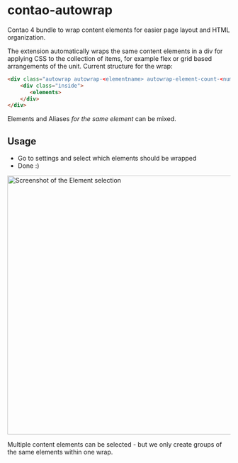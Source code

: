# contao-autowrap
Contao 4 bundle to wrap content elements for easier page layout and HTML organization.

The extension automatically wraps the same content elements in a div for applying CSS to the collection of items, for example flex or grid based arrangements of the unit. Current structure for the wrap:
```html
<div class="autowrap autowrap-<elementname> autowrap-element-count-<number of elements>">
    <div class="inside">
       <elements>
    </div>
</div>
```

Elements and Aliases *for the same element* can be mixed.

## Usage

* Go to settings and select which elements should be wrapped
* Done :)

<img src="https://github.com/magmell-agentur/contao-autowrap/screenshot-settings.png" title="Screenshot of the Element selection" width="585">

Multiple content elements can be selected - but we only create groups of the same elements within one wrap.
